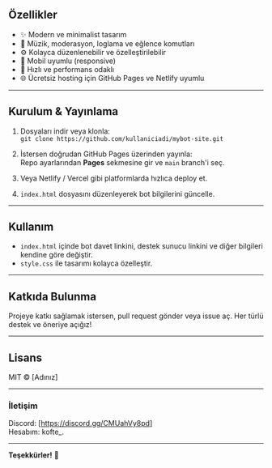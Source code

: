 ## Özellikler

- ✨ Modern ve minimalist tasarım  
- 🎵 Müzik, moderasyon, loglama ve eğlence komutları  
- ⚙️ Kolayca düzenlenebilir ve özelleştirilebilir  
- 📱 Mobil uyumlu (responsive)  
- 🚀 Hızlı ve performans odaklı  
- 🌐 Ücretsiz hosting için GitHub Pages ve Netlify uyumlu  

---

## Kurulum & Yayınlama

1. Dosyaları indir veya klonla:  
   `git clone https://github.com/kullaniciadi/mybot-site.git`

2. İstersen doğrudan GitHub Pages üzerinden yayınla:  
   Repo ayarlarından **Pages** sekmesine gir ve `main` branch'i seç.

3. Veya Netlify / Vercel gibi platformlarda hızlıca deploy et.

4. `index.html` dosyasını düzenleyerek bot bilgilerini güncelle.

---

## Kullanım

- `index.html` içinde bot davet linkini, destek sunucu linkini ve diğer bilgileri kendine göre değiştir.  
- `style.css` ile tasarımı kolayca özelleştir.

---

## Katkıda Bulunma

Projeye katkı sağlamak istersen, pull request gönder veya issue aç. Her türlü destek ve öneriye açığız!

---

## Lisans

MIT © [Adınız]

---

### İletişim

Discord: [https://discord.gg/CMUahVy8pd]  
Hesabım: kofte_.

---

**Teşekkürler!** 🎉
